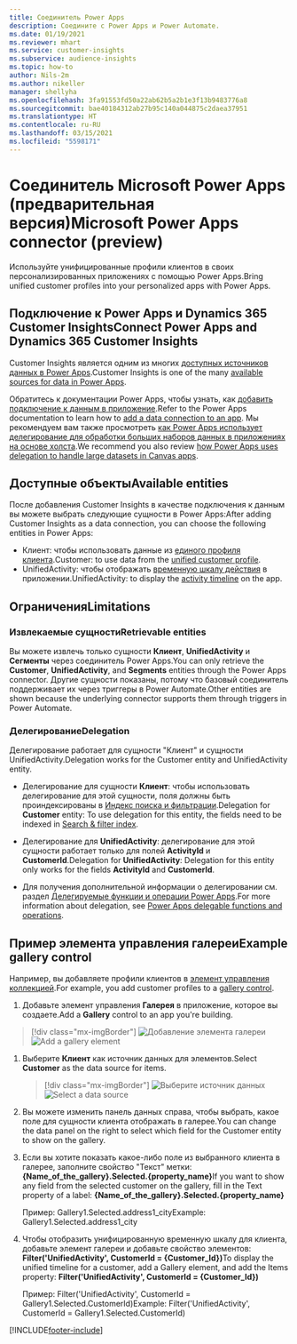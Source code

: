 ```yaml
---
title: Соединитель Power Apps
description: Соедините с Power Apps и Power Automate.
ms.date: 01/19/2021
ms.reviewer: mhart
ms.service: customer-insights
ms.subservice: audience-insights
ms.topic: how-to
author: Nils-2m
ms.author: nikeller
manager: shellyha
ms.openlocfilehash: 3fa91553fd50a22ab62b5a2b1e3f13b9483776a8
ms.sourcegitcommit: bae40184312ab27b95c140a044875c2daea37951
ms.translationtype: HT
ms.contentlocale: ru-RU
ms.lasthandoff: 03/15/2021
ms.locfileid: "5598171"
---
```

# <a name="microsoft-power-apps-connector-preview"></a><span data-ttu-id="28066-103">Соединитель Microsoft Power Apps (предварительная версия)</span><span class="sxs-lookup"><span data-stu-id="28066-103">Microsoft Power Apps connector (preview)</span></span>

<span data-ttu-id="28066-104">Используйте унифицированные профили клиентов в своих персонализированных приложениях с помощью Power Apps.</span><span class="sxs-lookup"><span data-stu-id="28066-104">Bring unified customer profiles into your personalized apps with Power Apps.</span></span>

## <a name="connect-power-apps-and-dynamics-365-customer-insights"></a><span data-ttu-id="28066-105">Подключение к Power Apps и Dynamics 365 Customer Insights</span><span class="sxs-lookup"><span data-stu-id="28066-105">Connect Power Apps and Dynamics 365 Customer Insights</span></span>

<span data-ttu-id="28066-106">Customer Insights является одним из многих [доступных источников данных в Power Apps](/powerapps/maker/canvas-apps/working-with-data-sources).</span><span class="sxs-lookup"><span data-stu-id="28066-106">Customer Insights is one of the many [available sources for data in Power Apps](/powerapps/maker/canvas-apps/working-with-data-sources).</span></span>

<span data-ttu-id="28066-107">Обратитесь к документации Power Apps, чтобы узнать, как [добавить подключение к данным в приложение](/powerapps/maker/canvas-apps/add-data-connection).</span><span class="sxs-lookup"><span data-stu-id="28066-107">Refer to the Power Apps documentation to learn how to [add a data connection to an app](/powerapps/maker/canvas-apps/add-data-connection).</span></span> <span data-ttu-id="28066-108">Мы рекомендуем вам также просмотреть [как Power Apps использует делегирование для обработки больших наборов данных в приложениях на основе холста](/powerapps/maker/canvas-apps/delegation-overview).</span><span class="sxs-lookup"><span data-stu-id="28066-108">We recommend you also review [how Power Apps uses delegation to handle large datasets in Canvas apps](/powerapps/maker/canvas-apps/delegation-overview).</span></span>

## <a name="available-entities"></a><span data-ttu-id="28066-109">Доступные объекты</span><span class="sxs-lookup"><span data-stu-id="28066-109">Available entities</span></span>

<span data-ttu-id="28066-110">После добавления Customer Insights в качестве подключения к данным вы можете выбрать следующие сущности в Power Apps:</span><span class="sxs-lookup"><span data-stu-id="28066-110">After adding Customer Insights as a data connection, you can choose the following entities in Power Apps:</span></span>

- <span data-ttu-id="28066-111">Клиент: чтобы использовать данные из [единого профиля клиента](customer-profiles.md).</span><span class="sxs-lookup"><span data-stu-id="28066-111">Customer: to use data from the [unified customer profile](customer-profiles.md).</span></span>
- <span data-ttu-id="28066-112">UnifiedActivity: чтобы отображать [временную шкалу действия](activities.md) в приложении.</span><span class="sxs-lookup"><span data-stu-id="28066-112">UnifiedActivity: to display the [activity timeline](activities.md) on the app.</span></span>

## <a name="limitations"></a><span data-ttu-id="28066-113">Ограничения</span><span class="sxs-lookup"><span data-stu-id="28066-113">Limitations</span></span>

### <a name="retrievable-entities"></a><span data-ttu-id="28066-114">Извлекаемые сущности</span><span class="sxs-lookup"><span data-stu-id="28066-114">Retrievable entities</span></span>

<span data-ttu-id="28066-115">Вы можете извлечь только сущности **Клиент**, **UnifiedActivity** и **Сегменты** через соединитель Power Apps.</span><span class="sxs-lookup"><span data-stu-id="28066-115">You can only retrieve the **Customer**, **UnifiedActivity**, and **Segments** entities through the Power Apps connector.</span></span> <span data-ttu-id="28066-116">Другие сущности показаны, потому что базовый соединитель поддерживает их через триггеры в Power Automate.</span><span class="sxs-lookup"><span data-stu-id="28066-116">Other entities are shown because the underlying connector supports them through triggers in Power Automate.</span></span>  

### <a name="delegation"></a><span data-ttu-id="28066-117">Делегирование</span><span class="sxs-lookup"><span data-stu-id="28066-117">Delegation</span></span>

<span data-ttu-id="28066-118">Делегирование работает для сущности "Клиент" и сущности UnifiedActivity.</span><span class="sxs-lookup"><span data-stu-id="28066-118">Delegation works for the Customer entity and UnifiedActivity entity.</span></span> 

- <span data-ttu-id="28066-119">Делегирование для сущности **Клиент**: чтобы использовать делегирование для этой сущности, поля должны быть проиндексированы в [Индекс поиска и фильтрации](search-filter-index.md).</span><span class="sxs-lookup"><span data-stu-id="28066-119">Delegation for **Customer** entity: To use delegation for this entity, the fields need to be indexed in [Search & filter index](search-filter-index.md).</span></span>  

- <span data-ttu-id="28066-120">Делегирование для **UnifiedActivity**: делегирование для этой сущности работает только для полей **ActivityId** и **CustomerId**.</span><span class="sxs-lookup"><span data-stu-id="28066-120">Delegation for **UnifiedActivity**: Delegation for this entity only works for the fields **ActivityId** and **CustomerId**.</span></span>  

- <span data-ttu-id="28066-121">Для получения дополнительной информации о делегировании см. раздел [Делегируемые функции и операции Power Apps](/connectors/commondataservice/#power-apps-delegable-functions-and-operations-for-the-cds-for-apps).</span><span class="sxs-lookup"><span data-stu-id="28066-121">For more information about delegation, see [Power Apps delegable functions and operations](/connectors/commondataservice/#power-apps-delegable-functions-and-operations-for-the-cds-for-apps).</span></span> 

## <a name="example-gallery-control"></a><span data-ttu-id="28066-122">Пример элемента управления галереи</span><span class="sxs-lookup"><span data-stu-id="28066-122">Example gallery control</span></span>

<span data-ttu-id="28066-123">Например, вы добавляете профили клиентов в [элемент управления коллекцией](/powerapps/maker/canvas-apps/add-gallery).</span><span class="sxs-lookup"><span data-stu-id="28066-123">For example, you add customer profiles to a [gallery control](/powerapps/maker/canvas-apps/add-gallery).</span></span>

1. <span data-ttu-id="28066-124">Добавьте элемент управления **Галерея** в приложение, которое вы создаете.</span><span class="sxs-lookup"><span data-stu-id="28066-124">Add a **Gallery** control to an app you're building.</span></span>

> [!div class="mx-imgBorder"]
> <span data-ttu-id="28066-125">![Добавление элемента галереи](media/connector-powerapps9.png "Добавление элемента галереи")</span><span class="sxs-lookup"><span data-stu-id="28066-125">![Add a gallery element](media/connector-powerapps9.png "Add a gallery element")</span></span>

1. <span data-ttu-id="28066-126">Выберите **Клиент** как источник данных для элементов.</span><span class="sxs-lookup"><span data-stu-id="28066-126">Select **Customer** as the data source for items.</span></span>

    > [!div class="mx-imgBorder"]
    > <span data-ttu-id="28066-127">![Выберите источник данных](media/choose-datasource-powerapps.png "Выберите источник данных")</span><span class="sxs-lookup"><span data-stu-id="28066-127">![Select a data source](media/choose-datasource-powerapps.png "Select a data source")</span></span>

1. <span data-ttu-id="28066-128">Вы можете изменить панель данных справа, чтобы выбрать, какое поле для сущности клиента отображать в галерее.</span><span class="sxs-lookup"><span data-stu-id="28066-128">You can change the data panel on the right to select which field for the Customer entity to show on the gallery.</span></span>

1. <span data-ttu-id="28066-129">Если вы хотите показать какое-либо поле из выбранного клиента в галерее, заполните свойство "Текст" метки: **{Name_of_the_gallery}.Selected.{property_name}**</span><span class="sxs-lookup"><span data-stu-id="28066-129">If you want to show any field from the selected customer on the gallery, fill in the Text property of a label:  **{Name_of_the_gallery}.Selected.{property_name}**</span></span>

    <span data-ttu-id="28066-130">Пример: Gallery1.Selected.address1_city</span><span class="sxs-lookup"><span data-stu-id="28066-130">Example: Gallery1.Selected.address1_city</span></span>

1. <span data-ttu-id="28066-131">Чтобы отобразить унифицированную временную шкалу для клиента, добавьте элемент галереи и добавьте свойство элементов: **Filter('UnifiedActivity', CustomerId = {Customer_Id})**</span><span class="sxs-lookup"><span data-stu-id="28066-131">To display the unified timeline for a customer, add a Gallery element, and add the Items property: **Filter('UnifiedActivity', CustomerId = {Customer_Id})**</span></span>

    <span data-ttu-id="28066-132">Пример: Filter('UnifiedActivity', CustomerId = Gallery1.Selected.CustomerId)</span><span class="sxs-lookup"><span data-stu-id="28066-132">Example: Filter('UnifiedActivity', CustomerId = Gallery1.Selected.CustomerId)</span></span>


[!INCLUDE[footer-include](../includes/footer-banner.md)]